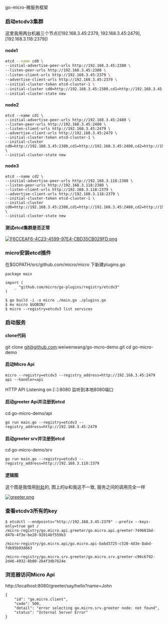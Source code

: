
go-micro-微服务框架

### 启动etcdv3集群

这里我用两台机器三个节点([192.168.3.45:2379, 192.168.3.45:2479],  [192.168.3.118:2379])
#### node1
```bash
etcd --name cd0 \
--initial-advertise-peer-urls http://192.168.3.45:2380 \
--listen-peer-urls http://192.168.3.45:2380 \
--listen-client-urls http://192.168.3.45:2379 \
--advertise-client-urls http://192.168.3.45:2379 \
--initial-cluster-token etcd-cluster-1 \
--initial-cluster cd0=http://192.168.3.45:2380,cd1=http://192.168.3.45:2480,cd2=http://192.168.3.118:2380 \
--initial-cluster-state new
```
#### node2
```
etcd --name cd1 \
--initial-advertise-peer-urls http://192.168.3.45:2480 \
--listen-peer-urls http://192.168.3.45:2480 \
--listen-client-urls http://192.168.3.45:2479 \
--advertise-client-urls http://192.168.3.45:2479 \
--initial-cluster-token etcd-cluster-1 \
--initial-cluster cd0=http://192.168.3.45:2380,cd1=http://192.168.3.45:2480,cd2=http://192.168.3.118:2380 \
--initial-cluster-state new

```
#### node3
```
etcd --name cd2 \
--initial-advertise-peer-urls http://192.168.3.118:2380 \
--listen-peer-urls http://192.168.3.118:2380 \
--listen-client-urls http://192.168.3.118:2379 \
--advertise-client-urls http://192.168.3.118:2379 \
--initial-cluster-token etcd-cluster-1 \
--initial-cluster cd0=http://192.168.3.45:2380,cd1=http://192.168.3.45:2480,cd2=http://192.168.3.118:2380 \
--initial-cluster-state new
```
#### 测试etcd集群是否正常
[![F6CCEAF6-4C23-4599-97E4-CBD35CB029FD.png](https://i.loli.net/2019/06/20/5d0b1c214bfab55031.png)](https://i.loli.net/2019/06/20/5d0b1c214bfab55031.png)

### micro安装etcd插件

在$GOPATH/src/github.com/micro/micro 下新建plugins.go

```
package main

import (
    _ "github.com/micro/go-plugins/registry/etcdv3"
)
```
```
$ go build -i -o micro ./main.go ./plugins.go
$ mv micro $GOBIN/
$ micro --registry=etcdv3 list services
```

### 启动服务

#### clone代码

git clone git@github.com:weiwenwang/go-mcro-demo.git
cd go-micro-demo


#### 启动Micro Api
```
micro --registry=etcdv3 --registry_address=http://192.168.3.45:2479 api --handler=api
```
HTTP API Listening on [::]:8080  监听到本地8080端口

#### 启动greeter Api并注册到etcd

cd go-micro-demo/api
```
go run main.go --registry=etcdv3 --registry_address=http://192.168.3.45:2479
```

#### 启动greeter srv并注册到etcd
cd go-micro-demo/srv
```
go run main.go --registry=etcdv3 --registry_address=http://192.168.3.118:2379
```


#### 逻辑图

这个图是我借用[别处](http://btfak.com/%E5%BE%AE%E6%9C%8D%E5%8A%A1/2016/03/20/micro/)的, 图上的ip和我这不一致, 服务之间的调用完全一样

[![greeter.png](https://i.loli.net/2019/06/19/5d09fbb10b5c556537.png)](https://i.loli.net/2019/06/19/5d09fbb10b5c556537.png)

### 查看etcdv3所有的key

```
$ etcdctl --endpoints="http://192.168.3.45:2379" --prefix --keys-only=true get /
/micro-registry/go.micro.api.greeter/go.micro.api.greeter-749681bd-d47b-4f3e-be28-92014bf559b3

/micro-registry/go.micro.api/go.micro.api-babd3725-c520-4d3e-8abd-fdb95b93d663

/micro-registry/go.micro.srv.greeter/go.micro.srv.greeter-c96c6792-2d46-4932-8b00-2b4f3db7624e
```

### 浏览器访问Micro Api
http://localhost:8080/greeter/say/hello?name=John

```
{
    "id": "go.micro.client",
    "code": 500,
    "detail": "error selecting go.micro.srv.greeter node: not found",
    "status": "Internal Server Error"
}
```
